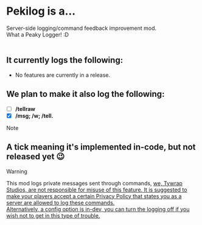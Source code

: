 # Pekilog is a...
Server-side logging/command feedback improvement mod. 
<br/>What a Peaky Logger! :D
<br/>
<br/>
## It currently logs the following:
- No features are currently in a release.

## We plan to make it also log the following:
- [ ] **/tellraw**
- [x] **/msg; /w; /tell.**
> [!NOTE]
A tick meaning it's implemented in-code, but not released yet 😉
---
> [!WARNING]
This mod logs private messages sent through commands, <u>we, Tywrap Studios, are not responsible for misuse of this feature.<u>
It is suggested to make your players accept a certain Privacy Policy that states you as a server are allowed to log these commands.
<br/>Alternatively, a config option is in-dev, you can turn the logging off if you wish not to get in this type of trouble.
